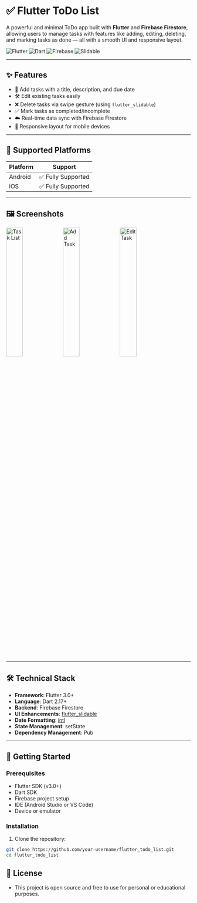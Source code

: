 # ✅ Flutter ToDo List

A powerful and minimal ToDo app built with **Flutter** and **Firebase Firestore**, allowing users to manage tasks with features like adding, editing, deleting, and marking tasks as done — all with a smooth UI and responsive layout.

![Flutter](https://img.shields.io/badge/Flutter-02569B?style=for-the-badge&logo=flutter&logoColor=white)
![Dart](https://img.shields.io/badge/Dart-0175C2?style=for-the-badge&logo=dart&logoColor=white)
![Firebase](https://img.shields.io/badge/Firebase-FFCA28?style=for-the-badge&logo=firebase&logoColor=black)
![Slidable](https://img.shields.io/badge/Slidable-4.0.0-purple?style=for-the-badge)

---

## ✨ Features

- 📝 Add tasks with a title, description, and due date
- 🛠️ Edit existing tasks easily
- ❌ Delete tasks via swipe gesture (using `flutter_slidable`)
- ✅ Mark tasks as completed/incomplete
- ☁️ Real-time data sync with Firebase Firestore
- 📱 Responsive layout for mobile devices

---

## 📱 Supported Platforms

| Platform | Support |
|----------|---------|
| Android  | ✅ Fully Supported |
| iOS      | ✅ Fully Supported |


---

## 🖼️ Screenshots

<p float="left">
  <img src="assets/screenshots/task_list.png" alt="Task List" width="30%"/>
  <img src="assets/screenshots/add_task.png" alt="Add Task" width="30%"/>
  <img src="assets/screenshots/edit_task.png" alt="Edit Task" width="30%"/>
</p>

---

## 🛠️ Technical Stack

- **Framework**: Flutter 3.0+
- **Language**: Dart 2.17+
- **Backend**: Firebase Firestore
- **UI Enhancements**: [flutter_slidable](https://pub.dev/packages/flutter_slidable)
- **Date Formatting**: [intl](https://pub.dev/packages/intl)
- **State Management**: setState
- **Dependency Management**: Pub

---

## 🚀 Getting Started

### Prerequisites

- Flutter SDK (v3.0+)
- Dart SDK
- Firebase project setup
- IDE (Android Studio or VS Code)
- Device or emulator

### Installation

1. Clone the repository:
```bash
git clone https://github.com/your-username/flutter_todo_list.git
cd flutter_todo_list
```



## 📄 License

- This project is open source and free to use for personal or educational purposes.